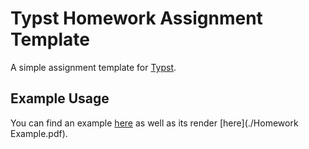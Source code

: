 # Typst Homework Assignment Template

A simple assignment template for [Typst](https://typst.app/).

## Example Usage

You can find an example [here](./example.typ) as well as its render [here](./Homework Example.pdf). 
